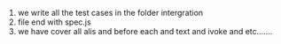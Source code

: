 1.  we write all the test cases in the folder intergration
2. file end with spec.js
3. we have cover all alis and before each and text and ivoke and etc.......